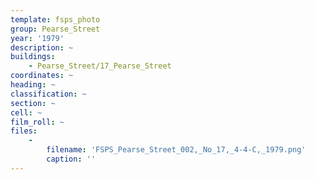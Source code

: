 ```yaml
---
template: fsps_photo
group: Pearse_Street
year: '1979'
description: ~
buildings:
    - Pearse_Street/17_Pearse_Street
coordinates: ~
heading: ~
classification: ~
section: ~
cell: ~
film_roll: ~
files:
    -
        filename: 'FSPS_Pearse_Street_002,_No_17,_4-4-C,_1979.png'
        caption: ''
---
```

